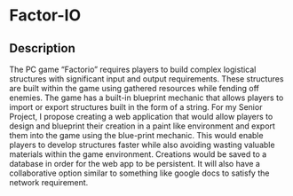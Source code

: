 # Factor-IO

## Description
The PC game “Factorio” requires players to build complex logistical structures with significant input and output requirements. These structures are built within the game using gathered resources while fending off enemies. The game has a built-in blueprint mechanic that allows players to import or export structures built in the form of a string. For my Senior Project, I propose creating a web application that would allow players to design and blueprint their creation in a paint like environment and export them into the game using the blue-print mechanic. This would enable players to develop structures faster while also avoiding wasting valuable materials within the game environment. Creations would be saved to a database in order for the web app to be persistent. It will also have a collaborative option similar to something like google docs to satisfy the network requirement.